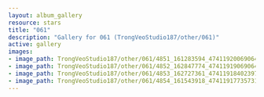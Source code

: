 ```yaml
---
layout: album_gallery
resource: stars
title: "061"
description: "Gallery for 061 (TrongVeoStudio187/other/061)"
active: gallery
images:
- image_path: TrongVeoStudio187/other/061/4851_161283594_474119200690642_818542028742741350_n.jpg
- image_path: TrongVeoStudio187/other/061/4852_162847774_474119190690643_241468236582799094_n.jpg
- image_path: TrongVeoStudio187/other/061/4853_162727361_474119184023977_8633673349113656397_n.jpg
- image_path: TrongVeoStudio187/other/061/4854_161543918_474119177357311_3620203872471580853_n.jpg
---
```

